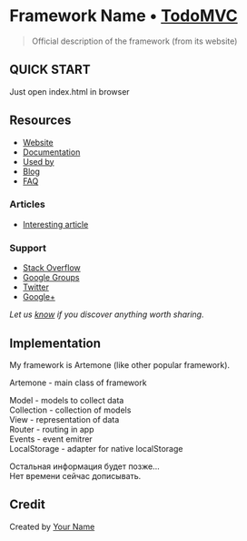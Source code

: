 # Framework Name • [TodoMVC](http://todomvc.com)

> Official description of the framework (from its website)


## QUICK START

Just open index.html in browser

## Resources

- [Website]()
- [Documentation]()
- [Used by]()
- [Blog]()
- [FAQ]()

### Articles

- [Interesting article]()

### Support

- [Stack Overflow](http://stackoverflow.com/questions/tagged/__)
- [Google Groups]()
- [Twitter](http://twitter.com/__)
- [Google+]()

*Let us [know](https://github.com/tastejs/todomvc/issues) if you discover anything worth sharing.*


## Implementation

My framework is Artemone (like other popular framework).

Artemone - main class of framework

Model - models to collect data <br />
Collection - collection of models <br />
View - representation of data <br />
Router - routing in app <br />
Events - event emitrer <br />
LocalStorage - adapter for native localStorage <br />

Остальная информация будет позже... <br />
Нет времени сейчас дописывать.

## Credit

Created by [Your Name](http://your-website.com)
